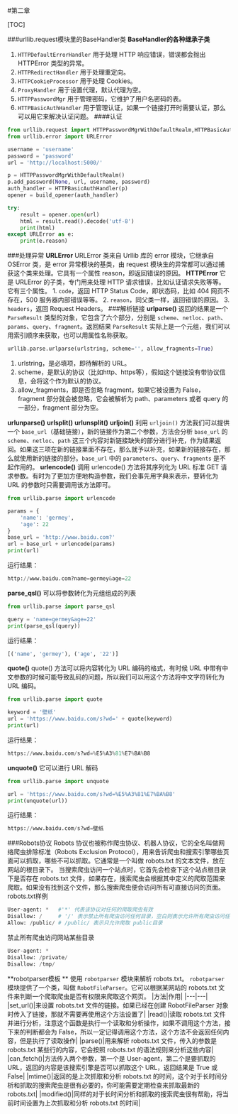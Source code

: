 #第二章

[TOC]

###urllib.request模块里的BaseHandler类
**BaseHandler的各种继承子类**

1. `HTTPDefaultErrorHandler` 用于处理 HTTP 响应错误，错误都会抛出 HTTPError 类型的异常。
2. `HTTPRedirectHandler` 用于处理重定向。
3. `HTTPCookieProcessor` 用于处理 Cookies。
4. `ProxyHandler` 用于设置代理，默认代理为空。
5. `HTTPPasswordMgr` 用于管理密码，它维护了用户名密码的表。
6. `HTTPBasicAuthHandler` 用于管理认证，如果一个链接打开时需要认证，那么可以用它来解决认证问题。
####认证
```Python
from urllib.request import HTTPPasswordMgrWithDefaultRealm,HTTPBasicAuthHandler,build_opener
from urllib.error import URLError

username = 'username'
password = 'password'
url = 'http://localhost:5000/'

p = HTTPPasswordMgrWithDefaultRealm()
p.add_password(None, url, username, password)
auth_handler = HTTPBasicAuthHandler(p)
opener = build_opener(auth_handler)

try:
    result = opener.open(url)
    html = result.read().decode('utf-8')
    print(html)
except URLError as e:
    print(e.reason)
```
###处理异常
**URLError**
	URLError 类来自 Urllib 库的 error 模块，它继承自 OSError 类，是 error 异常模块的基类，由 request 模块生的异常都可以通过捕获这个类来处理。它具有一个属性 reason，即返回错误的原因。
**HTTPError**
	它是 URLError 的子类，专门用来处理 HTTP 请求错误，比如认证请求失败等等。它有三个属性。
	1. `code`，返回 HTTP Status Code，即状态码，比如 404 网页不存在，500 服务器内部错误等等。
	2. `reason`，同父类一样，返回错误的原因。
	3. `headers`，返回 Request Headers。
###解析链接
**urlparse()**
	返回的结果是一个 `ParseResult` 类型的对象，它包含了六个部分，分别是 `scheme`、`netloc`、`path`、`params`、`query`、`fragment`。返回结果 `ParseResult` 实际上是一个元组，我们可以用索引顺序来获取，也可以用属性名称获取。
```python
urllib.parse.urlparse(urlstring, scheme='', allow_fragments=True)
```
1. 	urlstring，是必填项，即待解析的 URL。
2. scheme，是默认的协议（比如http、https等），假如这个链接没有带协议信息，会将这个作为默认的协议。
3. allow_fragments，即是否忽略 fragment，如果它被设置为 False，fragment 部分就会被忽略，它会被解析为 path、parameters 或者 query 的一部分，fragment 部分为空。

**urlunparse()**
**urlsplit()**
**urlunsplit()**
**urljoin()**
	利用 `urljoin()` 方法我们可以提供一个 `base_url`（基础链接），新的链接作为第二个参数，方法会分析 `base_url` 的 `scheme`、`netloc`、`path` 这三个内容对新链接缺失的部分进行补充，作为结果返回。如果这三项在新的链接里面不存在，那么就予以补充，如果新的链接存在，那么就使用新的链接的部分。`base_url` 中的 `parameters`、`query`、`fragments` 是不起作用的。
**urlencode()**
	调用 urlencode() 方法将其序列化为 URL 标准 GET 请求参数。有时为了更加方便地构造参数，我们会事先用字典来表示，要转化为 URL 的参数时只需要调用该方法即可。

```python
from urllib.parse import urlencode

params = {
    'name': 'germey',
    'age': 22
}
base_url = 'http://www.baidu.com?'
url = base_url + urlencode(params)
print(url)
```
运行结果：
```python
http://www.baidu.com?name=germey&age=22
```

**parse_qsl()**
	可以将参数转化为元组组成的列表
```python
from urllib.parse import parse_qsl

query = 'name=germey&age=22'
print(parse_qsl(query))
```
运行结果：
```python
[('name', 'germey'), ('age', '22')]
```

**quote()**
	quote() 方法可以将内容转化为 URL 编码的格式，有时候 URL 中带有中文参数的时候可能导致乱码的问题，所以我们可以用这个方法将中文字符转化为 URL 编码。
```python
from urllib.parse import quote

keyword = '壁纸'
url = 'https://www.baidu.com/s?wd=' + quote(keyword)
print(url)
```
运行结果：
```python
https://www.baidu.com/s?wd=%E5%A3%81%E7%BA%B8
```

**unquote()**
	它可以进行 URL 解码
```python
from urllib.parse import unquote

url = 'https://www.baidu.com/s?wd=%E5%A3%81%E7%BA%B8'
print(unquote(url))
```
运行结果：
```python
https://www.baidu.com/s?wd=壁纸
```
###Robots协议
	Robots 协议也被称作爬虫协议、机器人协议，它的全名叫做网络爬虫排除标准（Robots Exclusion Protocol），用来告诉爬虫和搜索引擎哪些页面可以抓取，哪些不可以抓取。它通常是一个叫做 robots.txt 的文本文件，放在网站的根目录下。
	当搜索爬虫访问一个站点时，它首先会检查下这个站点根目录下是否存在 robots.txt 文件，如果存在，搜索爬虫会根据其中定义的爬取范围来爬取。如果没有找到这个文件，那么搜索爬虫便会访问所有可直接访问的页面。
robots.txt样例
```python
User-agent: *	#'*' 代表该协议对任何的爬取爬虫有效
Disallow: /		# '/' 表示禁止所有爬虫访问任何目录，空白则表示允许所有爬虫访问任何目录
Allow: /public/	# /public/ 表示只允许爬取 public目录
```
禁止所有爬虫访问网站某些目录
```python
User-agent: *
Disallow: /private/
Disallow: /tmp/
```

**robotparser模板 **
	使用 `robotparser` 模块来解析 robots.txt。
	`robotparser` 模块提供了一个类，叫做 `RobotFileParser`。它可以根据某网站的 robots.txt 文件来判断一个爬取爬虫是否有权限来爬取这个网页。
|方法|作用|
|---|---|
|set_url()|来设置 robots.txt 文件的链接。如果已经在创建 RobotFileParser 对象时传入了链接，那就不需要再使用这个方法设置了|
|read()|读取 robots.txt 文件并进行分析，注意这个函数是执行一个读取和分析操作，如果不调用这个方法，接下来的判断都会为 False，所以一定记得调用这个方法，这个方法不会返回任何内容，但是执行了读取操作|
|parse()|用来解析 robots.txt 文件，传入的参数是 robots.txt 某些行的内容，它会按照 robots.txt 的语法规则来分析这些内容|
|can_fetch()|方法传入两个参数，第一个是 User-agent，第二个是要抓取的 URL，返回的内容是该搜索引擎是否可以抓取这个 URL，返回结果是 True 或 False|
|mtime()|返回的是上次抓取和分析 robots.txt 的时间，这个对于长时间分析和抓取的搜索爬虫是很有必要的，你可能需要定期检查来抓取最新的 robots.txt|
|modified()|同样的对于长时间分析和抓取的搜索爬虫很有帮助，将当前时间设置为上次抓取和分析 robots.txt 的时间|